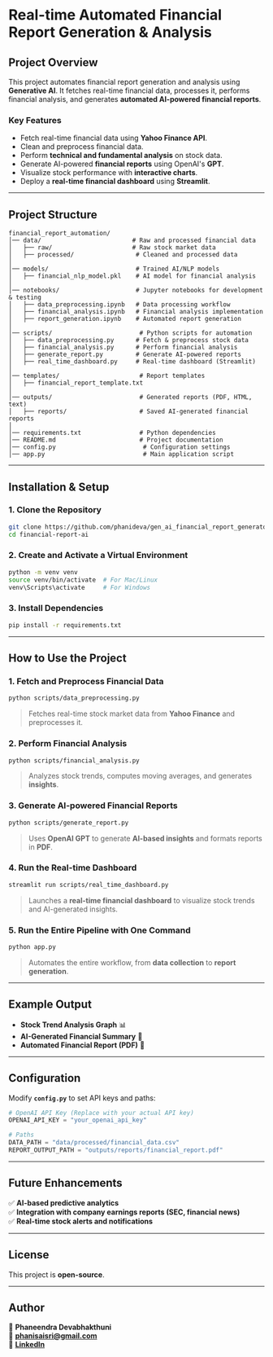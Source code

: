# **Real-time Automated Financial Report Generation & Analysis**

## **Project Overview**
This project automates financial report generation and analysis using **Generative AI**. It fetches real-time financial data, processes it, performs financial analysis, and generates **automated AI-powered financial reports**.

### **Key Features**
- Fetch real-time financial data using **Yahoo Finance API**.
- Clean and preprocess financial data.
- Perform **technical and fundamental analysis** on stock data.
- Generate AI-powered **financial reports** using OpenAI's **GPT**.
- Visualize stock performance with **interactive charts**.
- Deploy a **real-time financial dashboard** using **Streamlit**.

---

## **Project Structure**
```
financial_report_automation/
│── data/                         # Raw and processed financial data
│   ├── raw/                      # Raw stock market data
│   ├── processed/                 # Cleaned and processed data
│
│── models/                        # Trained AI/NLP models
│   ├── financial_nlp_model.pkl    # AI model for financial analysis
│
│── notebooks/                     # Jupyter notebooks for development & testing
│   ├── data_preprocessing.ipynb   # Data processing workflow
│   ├── financial_analysis.ipynb   # Financial analysis implementation
│   ├── report_generation.ipynb    # Automated report generation
│
│── scripts/                        # Python scripts for automation
│   ├── data_preprocessing.py      # Fetch & preprocess stock data
│   ├── financial_analysis.py      # Perform financial analysis
│   ├── generate_report.py         # Generate AI-powered reports
│   ├── real_time_dashboard.py     # Real-time dashboard (Streamlit)
│
│── templates/                      # Report templates
│   ├── financial_report_template.txt
│
│── outputs/                        # Generated reports (PDF, HTML, text)
│   ├── reports/                    # Saved AI-generated financial reports
│
│── requirements.txt                # Python dependencies
│── README.md                       # Project documentation
│── config.py                        # Configuration settings
│── app.py                           # Main application script
```

---

## **Installation & Setup**
### **1. Clone the Repository**
```bash
git clone https://github.com/phanideva/gen_ai_financial_report_generator.git
cd financial-report-ai
```

### **2. Create and Activate a Virtual Environment**
```bash
python -m venv venv
source venv/bin/activate  # For Mac/Linux
venv\Scripts\activate     # For Windows
```

### **3. Install Dependencies**
```bash
pip install -r requirements.txt
```

---

## **How to Use the Project**
### **1. Fetch and Preprocess Financial Data**
```bash
python scripts/data_preprocessing.py
```
> Fetches real-time stock market data from **Yahoo Finance** and preprocesses it.

### **2. Perform Financial Analysis**
```bash
python scripts/financial_analysis.py
```
> Analyzes stock trends, computes moving averages, and generates **insights**.

### **3. Generate AI-powered Financial Reports**
```bash
python scripts/generate_report.py
```
> Uses **OpenAI GPT** to generate **AI-based insights** and formats reports in **PDF**.

### **4. Run the Real-time Dashboard**
```bash
streamlit run scripts/real_time_dashboard.py
```
> Launches a **real-time financial dashboard** to visualize stock trends and AI-generated insights.

### **5. Run the Entire Pipeline with One Command**
```bash
python app.py
```
> Automates the entire workflow, from **data collection** to **report generation**.

---

## **Example Output**
- **Stock Trend Analysis Graph** 📊
- **AI-Generated Financial Summary** 📄
- **Automated Financial Report (PDF)** 📑

---

## **Configuration**
Modify **`config.py`** to set API keys and paths:
```python
# OpenAI API Key (Replace with your actual API key)
OPENAI_API_KEY = "your_openai_api_key"

# Paths
DATA_PATH = "data/processed/financial_data.csv"
REPORT_OUTPUT_PATH = "outputs/reports/financial_report.pdf"
```

---

## **Future Enhancements**
✅ **AI-based predictive analytics**  
✅ **Integration with company earnings reports (SEC, financial news)**  
✅ **Real-time stock alerts and notifications**  

---

## **License**
This project is **open-source**.

---

## **Author**
👤 **Phaneendra Devabhakthuni**  
📧 **phanisaisri@gmail.com**  
🔗 **[LinkedIn](https://www.linkedin.com/in/phanideva96/)**  